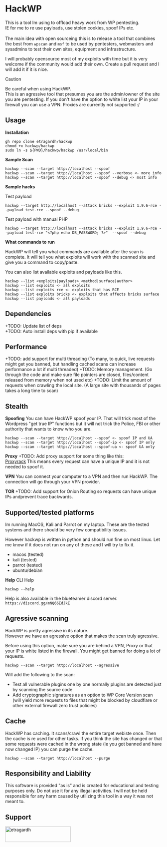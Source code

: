 # HackWP

This is a tool Im using to offload heavy work from WP pentesting.<br />
IE for me to re use payloads, use stolen cookies, spoof IPs etc.<br />
<br />
The main idea with open sourceing this is to release a tool that combines the best from `wpscan` and `msf` to be used by pentesters, webmasters and sysadmins to test their own sites, equipment and infrastructure.

I will probably opensource most of my exploits with time but it is very welcome if the community would add their own. Create a pull request and I will add it if it is nice.

>[!CAUTION]
> Be careful when using HackWP.<br />
> This is an agressive tool that presumes you are the admin/owner of the site you are pentesting.
> If you don't have the option to white list your IP in your firewall you can use a VPN. Proxies are currently not supported :/

## Usage

**Installation**

```
gh repo clone etragardh/hackwp
chmod +x hackwp/hackwp
sudo ln -s ${PWD}/hackwp/hackwp /usr/local/bin
```

**Sample Scan**
```
hackwp --scan --target http://localhost --spoof
hackwp --scan --target http://localhost --spoof --verbose <- more info
hackwp --scan --target http://localhost --spoof --debug <- most info
```

**Sample hacks**

Test payload
```
hackwp --target http://localhost --attack bricks --exploit 1.9.6-rce --payload test-rce --spoof --debug
```
Test payload with manual PHP
```
hackwp --target http://localhost --attack bricks --exploit 1.9.6-rce --payload test-rce "<?php echo DB_PASSWORD; ?>"  --spoof --debug
```

**What commands to run**

HackWP will tell you what commands are available after the scan is complete. It will tell you what exploits will work with the scanned site and give you a command to copy/paste.

You can also list available exploits and payloads like this.

```
hackwp --list <exploits|payloads> <method|surface|author>
hackwp --list exploits <- all exploits
hackwp --list exploits rce <- exploits that has RCE
hackwp --list exploits bricks <- exploits that affects bricks surface
hackwp --list payloads <- all payloads
```

## Dependencies

+TODO: Update list of deps<br />
+TODO: Auto install deps with pip if available<br />

## Performance
+TODO: add support for multi threading
(To many, to quick, live requests might get you banned, but handling cached scans can increase performance a lot if multi threaded)
+TODO: Memory management.
(Go through the code and make sure file pointers are closed, files/content released from memory when not used etc)
+TODO: Limit the amount of requests when crawling the local site.
(A large site with thousands of pages takes a long time to scan)

## Stealth

**Spoofing**
You can have HackWP spoof your IP.
That will trick most of the Wordpress "get true IP" functions but it will not trick the Police, FBI or other authority that wants to know who you are.

```
hackwp --scan --target http://localhost --spoof <- spoof IP and UA
hackwp --scan --target http://localhost --spoof-ip <- spoof IP only 
hackwp --scan --target http://localhost --spoof-ua <- spoof UA only
```

**Proxy**
+TODO: Add proxy support for some thing like this:<br />
[Proxyrack](https://www.proxyrack.com/)
This means every request can have a unique IP and it is not needed to spoof it.

**VPN**
You can connect your computer to a VPN and then run HackWP. The connection will go through your VPN provider.

**TOR**
+TODO: Add support for Onion Routing so requests can have unique IPs andprevent trace backwards.

## Supported/tested platforms
Im running MacOS, Kali and Parrot on my laptop.
These are the tested systems and there should be very few compatibility issues.

However hackwp is written in python and should run fine on most linux.
Let me know if it does not run on any of these and I will try to fix it.

+ macos (tested)
+ kali (tested)
+ parrot (tested)
+ ubuntu/debian

**Help**
CLI Help
```
hackwp --help
```

Help is also available in the blueteamer discord server.
`https://discord.gg/mNQ66EdJkE`

## Agressive scanning
HackWP is pretty agressive in its nature.<br />
However we have an agressive option that makes the scan truly agressive.

Before using this option, make sure you are behind a VPN, Proxy or that your IP is white listed in the firewall. You might get banned for doing a lot of requests.

```
hackwp --scan --target http://localhost --agressive
```

Will add the following to the scan:<br />
+ Test all vulnerable plugins one by one
normally plugins are detected just by scanning the source code
+ Add cryptographic signatures as an option to WP Core Version scan
(will yield more requests to files that might be blocked by cloudflare or other external firewall zero trust policies)

## Cache

HackWP has caching. It scans/crawl the entire target webiste once. Then the cache is re used for other tasks.
If you think the site has changed or that some requests were cached in the wrong state (ie you got banned and have now changed IP) you can purge the cache.
```
hackwp --scan --target http://localhost --purge
```


## Responsibility and Liability
This software is provided "as is" and is created for educational and testing purposes only. Do not use it for any illegal activities. I will not be held responsible for any harm caused by utilizing this tool in a way it was not meant to.


## Support
<p><a href="https://www.buymeacoffee.com/etragardh"> <img align="left" src="https://cdn.buymeacoffee.com/buttons/v2/default-yellow.png" height="50" width="210" alt="etragardh" /></a></p>
